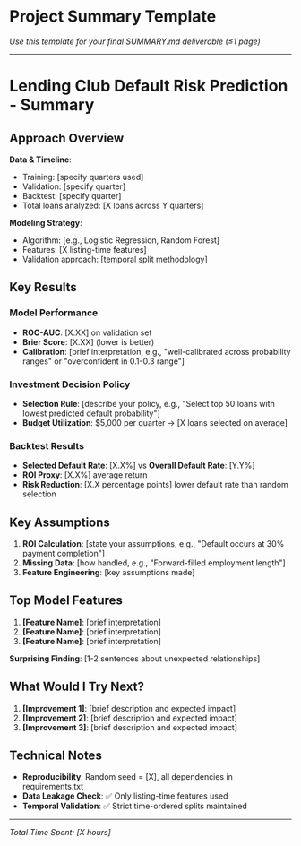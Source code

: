 # Project Summary Template

*Use this template for your final SUMMARY.md deliverable (≤1 page)*

---

# Lending Club Default Risk Prediction - Summary

## Approach Overview

**Data & Timeline**:
- Training: [specify quarters used]
- Validation: [specify quarter]
- Backtest: [specify quarter]
- Total loans analyzed: [X loans across Y quarters]

**Modeling Strategy**:
- Algorithm: [e.g., Logistic Regression, Random Forest]
- Features: [X listing-time features]
- Validation approach: [temporal split methodology]

## Key Results

### Model Performance
- **ROC-AUC**: [X.XX] on validation set
- **Brier Score**: [X.XX] (lower is better)
- **Calibration**: [brief interpretation, e.g., "well-calibrated across probability ranges" or "overconfident in 0.1-0.3 range"]

### Investment Decision Policy
- **Selection Rule**: [describe your policy, e.g., "Select top 50 loans with lowest predicted default probability"]
- **Budget Utilization**: $5,000 per quarter → [X loans selected on average]

### Backtest Results
- **Selected Default Rate**: [X.X%] vs **Overall Default Rate**: [Y.Y%]
- **ROI Proxy**: [X.X%] average return
- **Risk Reduction**: [X.X percentage points] lower default rate than random selection

## Key Assumptions

1. **ROI Calculation**: [state your assumptions, e.g., "Default occurs at 30% payment completion"]
2. **Missing Data**: [how handled, e.g., "Forward-filled employment length"]
3. **Feature Engineering**: [key assumptions made]

## Top Model Features

1. **[Feature Name]**: [brief interpretation]
2. **[Feature Name]**: [brief interpretation]
3. **[Feature Name]**: [brief interpretation]

**Surprising Finding**: [1-2 sentences about unexpected relationships]

## What Would I Try Next?

1. **[Improvement 1]**: [brief description and expected impact]
2. **[Improvement 2]**: [brief description and expected impact]
3. **[Improvement 3]**: [brief description and expected impact]

## Technical Notes

- **Reproducibility**: Random seed = [X], all dependencies in requirements.txt
- **Data Leakage Check**: ✅ Only listing-time features used
- **Temporal Validation**: ✅ Strict time-ordered splits maintained

---

*Total Time Spent: [X hours]*
